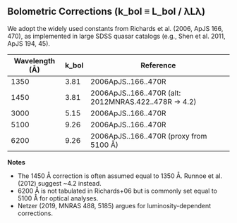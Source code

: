 ## Bolometric Corrections (k_bol ≡ L_bol / λLλ)

We adopt the widely used constants from Richards et al. (2006, ApJS 166, 470), 
as implemented in large SDSS quasar catalogs (e.g., Shen et al. 2011, ApJS 194, 45).

| Wavelength (Å) | k_bol | Reference |
|----------------|-------|-----------|
| 1350           | 3.81  | 2006ApJS..166..470R |
| 1450           | 3.81  | 2006ApJS..166..470R (alt: 2012MNRAS.422..478R → 4.2) |
| 3000           | 5.15  | 2006ApJS..166..470R |
| 5100           | 9.26  | 2006ApJS..166..470R |
| 6200           | 9.26  | 2006ApJS..166..470R (proxy from 5100 Å) |

**Notes**
- The 1450 Å correction is often assumed equal to 1350 Å. Runnoe et al. (2012) suggest ~4.2 instead.  
- 6200 Å is not tabulated in Richards+06 but is commonly set equal to 5100 Å for optical analyses.  
- Netzer (2019, MNRAS 488, 5185) argues for luminosity-dependent corrections.  
